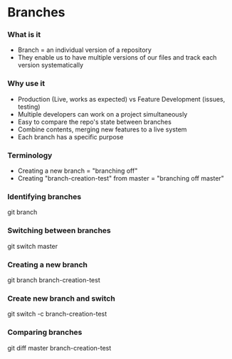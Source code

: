 # Branches

### What is it
- Branch = an individual version of a repository
- They enable us to have multiple versions of our files and track each version systematically

### Why use it
- Production (Live, works as expected) vs Feature Development (issues, testing)
- Multiple developers can work on a project simultaneously
- Easy to compare the repo's state between branches
- Combine contents, merging new features to a live system
- Each branch has a specific purpose

### Terminology
- Creating a new branch = "branching off"
- Creating "branch-creation-test" from master = "branching off master"

### Identifying branches
git branch

### Switching between branches
git switch master

### Creating a new branch
git branch branch-creation-test

### Create new branch and switch
git switch -c branch-creation-test

### Comparing branches
git diff master branch-creation-test